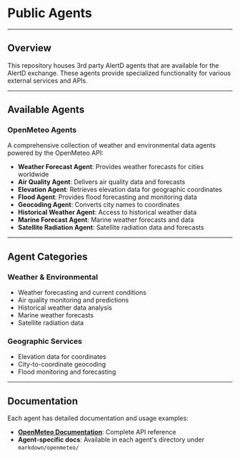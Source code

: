 # Public Agents

---

## Overview

This repository houses 3rd party AlertD agents that are available for the AlertD exchange. These agents provide specialized functionality for various external services and APIs.

---

## Available Agents

### OpenMeteo Agents

A comprehensive collection of weather and environmental data agents powered by the OpenMeteo API:

- **Weather Forecast Agent**: Provides weather forecasts for cities worldwide
- **Air Quality Agent**: Delivers air quality data and forecasts
- **Elevation Agent**: Retrieves elevation data for geographic coordinates
- **Flood Agent**: Provides flood forecasting and monitoring data
- **Geocoding Agent**: Converts city names to coordinates
- **Historical Weather Agent**: Access to historical weather data
- **Marine Forecast Agent**: Marine weather forecasts and data
- **Satellite Radiation Agent**: Satellite radiation data and forecasts

---

## Agent Categories

### Weather & Environmental

- Weather forecasting and current conditions
- Air quality monitoring and predictions
- Historical weather data analysis
- Marine weather forecasts
- Satellite radiation data

### Geographic Services

- Elevation data for coordinates
- City-to-coordinate geocoding
- Flood monitoring and forecasting

---

## Documentation

Each agent has detailed documentation and usage examples:

- **[OpenMeteo Documentation](./markdown/openmeteo/docs/openmeteo.md)**: Complete API reference
- **Agent-specific docs**: Available in each agent's directory under `markdown/openmeteo/`

